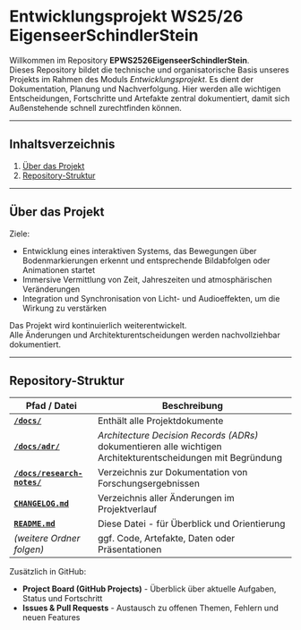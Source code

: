 # Entwicklungsprojekt WS25/26 EigenseerSchindlerStein

Willkommen im Repository **EPWS2526EigenseerSchindlerStein**.  
Dieses Repository bildet die technische und organisatorische Basis unseres Projekts im Rahmen des Moduls *Entwicklungsprojekt*. Es dient der Dokumentation, Planung und Nachverfolgung.
Hier werden alle wichtigen Entscheidungen, Fortschritte und Artefakte zentral dokumentiert, damit sich Außenstehende schnell zurechtfinden können.

---

## Inhaltsverzeichnis
1. [Über das Projekt](#über-das-projekt)
2. [Repository-Struktur](#repository-struktur)

---

## Über das Projekt

Ziele:
- Entwicklung eines interaktiven Systems, das Bewegungen über Bodenmarkierungen erkennt und entsprechende Bildabfolgen oder Animationen startet
- Immersive Vermittlung von Zeit, Jahreszeiten und atmosphärischen Veränderungen
- Integration und Synchronisation von Licht- und Audioeffekten, um die Wirkung zu verstärken

Das Projekt wird kontinuierlich weiterentwickelt.  
Alle Änderungen und Architekturentscheidungen werden nachvollziehbar dokumentiert.

---

## Repository-Struktur

| Pfad / Datei | Beschreibung |
|---------------|--------------|
| [**`/docs/`**](./docs/) | Enthält alle Projektdokumente |
| [**`/docs/adr/`**](./docs/adr/) | *Architecture Decision Records (ADRs)* dokumentieren alle wichtigen Architekturentscheidungen mit Begründung |
| [**`/docs/research-notes/`**](./docs/research-notes/) | Verzeichnis zur Dokumentation von Forschungsergebnissen |
| [**`CHANGELOG.md`**](./CHANGELOG.md) | Verzeichnis aller Änderungen im Projektverlauf |
| [**`README.md`**](./README.md) | Diese Datei - für Überblick und Orientierung |
| *(weitere Ordner folgen)* | ggf. Code, Artefakte, Daten oder Präsentationen |

Zusätzlich in GitHub:
- **Project Board (GitHub Projects)** - Überblick über aktuelle Aufgaben, Status und Fortschritt  
- **Issues & Pull Requests** - Austausch zu offenen Themen, Fehlern und neuen Features
